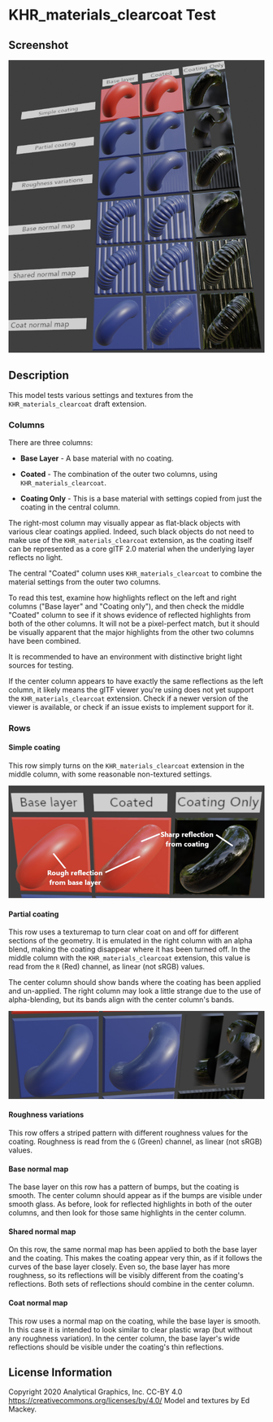 # KHR_materials_clearcoat Test

## Screenshot

![screenshot](screenshot/screenshot_large.jpg)

## Description

This model tests various settings and textures from the `KHR_materials_clearcoat` draft extension.

### Columns

There are three columns:

- **Base Layer** - A base material with no coating.

- **Coated** - The combination of the outer two columns, using `KHR_materials_clearcoat`.

- **Coating Only** - This is a base material with settings copied from just the coating in the central column.

The right-most column may visually appear as flat-black objects with various clear coatings applied.  Indeed, such black objects do not need to make use of the `KHR_materials_clearcoat` extension, as the coating itself can be represented as a core glTF 2.0 material when the
underlying layer reflects no light.

The central "Coated" column uses `KHR_materials_clearcoat` to combine the material settings from the outer two columns.

To read this test, examine how highlights reflect on the left and right columns ("Base layer" and "Coating only"), and then check the middle "Coated" column to see if it shows evidence of reflected highlights from both of the other columns.  It will not be a pixel-perfect match, but it should be visually apparent that the major highlights from the other two columns have been combined.

It is recommended to have an environment with distinctive bright light sources for testing.

If the center column appears to have exactly the same reflections as the left column, it likely means the glTF viewer you're using does not yet support the `KHR_materials_clearcoat` extension.  Check if a newer version of the viewer is available, or check if an issue exists to implement support for it.

### Rows

#### Simple coating

This row simply turns on the `KHR_materials_clearcoat` extension in the middle column, with some reasonable non-textured settings.

![Simple coating](screenshot/FirstRow.jpg)

#### Partial coating

This row uses a texturemap to turn clear coat on and off for different sections of the geometry.  It is emulated in the right column with an alpha blend, making the coating disappear where it has been turned off.  In the middle column with the `KHR_materials_clearcoat` extension, this value is read from the `R` (Red) channel, as linear (not sRGB) values.

The center column should show bands where the coating has been applied and un-applied.  The right column may look a little strange due to the use of alpha-blending, but its bands align with the center column's bands.

![Partial coating](screenshot/PartialCoat.jpg)

#### Roughness variations

This row offers a striped pattern with different roughness values for the coating.  Roughness is read from the `G` (Green) channel, as linear (not sRGB) values.

#### Base normal map

The base layer on this row has a pattern of bumps, but the coating is smooth.  The center column should appear as if the bumps are visible under smooth glass.  As before, look for reflected highlights in both of the outer columns, and then look for those same highlights in the center column.

#### Shared normal map

On this row, the same normal map has been applied to both the base layer and the coating.  This makes the coating appear very thin, as if it follows the curves of the base layer closely.  Even so, the base layer has more roughness, so its reflections will be visibly different from the coating's reflections.  Both sets of reflections should combine in the center column.

#### Coat normal map

This row uses a normal map on the coating, while the base layer is smooth.  In this case it is intended to look similar to clear plastic wrap (but without any roughness variation).  In the center column, the base layer's wide reflections should be visible under the coating's thin reflections.

## License Information

Copyright 2020 Analytical Graphics, Inc.
CC-BY 4.0 https://creativecommons.org/licenses/by/4.0/
Model and textures by Ed Mackey.
